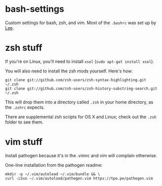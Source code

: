 bash-settings
=================

Custom settings for bash, zsh, and vim. Most of the `.bashrc` was set up by [Lee](https://github.com/lgauthie). 

zsh stuff
=========

If you're on Linux, you'll need to install `xsel` (`sudo apt-get install xsel`).

You will also need to install the zsh mods yourself. Here's how:

    git clone git://github.com/zsh-users/zsh-syntax-highlighting.git ~/.zsh
	git clone git://github.com/zsh-users/zsh-history-substring-search.git ~/.zsh

This will drop them into a directory called `.zsh` in your home directory, as the `.zshrc` expects.

There are supplemental zsh scripts for OS X and Linux; check out the `.zsh` folder to see them.

vim stuff
========

Install pathogen because it's in the .vimrc and vim will complain otherwise.

One-line installation from the pathogen readme:

	mkdir -p ~/.vim/autoload ~/.vim/bundle && \
	curl -LSso ~/.vim/autoload/pathogen.vim https://tpo.pe/pathogen.vim

